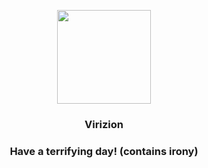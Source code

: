 <p align="center">
    <img src="https://raw.githubusercontent.com/PokeAPI/sprites/master/sprites/pokemon/640.png" width="150" height="150">
</p>
<h3 align="center"> <b>Virizion</b></h3>
<h3 align="center">Have a terrifying day! (contains irony)</h3>
